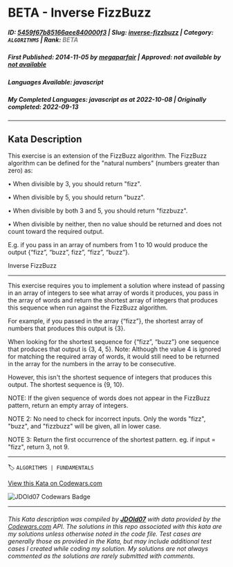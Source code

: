 # BETA - Inverse FizzBuzz

##### **ID**: [5459f67b85166aee840000f3](https://www.codewars.com/kata/5459f67b85166aee840000f3) | **Slug**: [inverse-fizzbuzz](https://www.codewars.com/kata/5459f67b85166aee840000f3) | **Category**: `ALGORITHMS` | **Rank**: <span style="color:grey">*BETA*</span>

##### **First Published**: 2014-11-05 ***by*** [megaparfair](https://www.codewars.com/users/megaparfair) | **Approved**: *not available* ***by*** [*not available*](*https://www.codewars.com*)

##### **Languages Available**: javascript

##### **My Completed Languages**: javascript ***as at*** 2022-10-08 | **Originally completed**: 2022-09-13

---

## Kata Description


This exercise is an extension of the FizzBuzz algorithm. The FizzBuzz algorithm can be defined for the "natural numbers" (numbers greater than zero) as:



•	When divisible by 3, you should return "fizz".



•	When divisible by 5, you should return "buzz".



•	When divisible by both 3 and 5, you should return "fizzbuzz".



•	When divisible by neither, then no value should be returned and does not count toward the required output.





E.g. if you pass in an array of numbers from 1 to 10 would produce the output {“fizz”, “buzz”, fizz”, “fizz”, “buzz”}.



Inverse FizzBuzz

----------------

This exercise requires you to implement a solution where instead of passing in an array of integers to see what array of words it produces, you pass in the array of words and return the shortest array of integers that produces this sequence when run against the FizzBuzz algorithm.



For example, if you passed in the array {“fizz”}, the shortest array of numbers that produces this output is {3}.



When looking for the shortest sequence for {“fizz”, “buzz”} one sequence that produces that output is {3, 4, 5}. Note: Although the value 4 is ignored for matching the required array of words, it would still need to be returned in the array for the numbers in the array to be consecutive.



However, this isn't the shortest sequence of integers that produces this output. The shortest sequence is {9, 10}.



NOTE: If the given sequence of words does not appear in the FizzBuzz pattern, return an empty array of integers.



NOTE 2: No need to check for incorrect inputs. Only the words "fizz", "buzz", and "fizzbuzz" will be given, all in lower case.



NOTE 3: Return the first occurrence of the shortest pattern. eg. if input = "fizz", return 3, not 9.



---


🏷 `ALGORITHMS | FUNDAMENTALS`


[View this Kata on Codewars.com](https://www.codewars.com/kata/5459f67b85166aee840000f3)

![](https://www.codewars.com/users/jdold07/badges/large "JDOld07 Codewars Badge")

---

###### *This Kata description was compiled by [**JDOld07**](https://tpstech.dev) with data provided by the [Codewars.com](https://www.codewars.com) API.  The solutions in this repo associated with this kata are my solutions unless otherwise noted in the code file.  Test cases are generally those as provided in the Kata, but may include additional test cases I created while coding my solution.  My solutions are not always commented as the solutions are rarely submitted with comments.*
